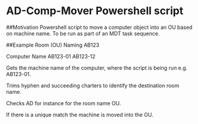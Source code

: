 # AD-Comp-Mover Powershell script
##Motivation
Powershell script to move a computer object into an OU based on machine name.  To be run as part of an MDT task sequence.

##Example
Room (OU) Naming
AB123

Computer Name
AB123-01
AB123-12

Gets the machine name of the computer, where the script is being run e.g. AB123-01.

Trims hyphen and succeeding charters to identify the destination room name.

Checks AD for instance for the room name OU.

If there is a unique match the machine is moved into the OU.
